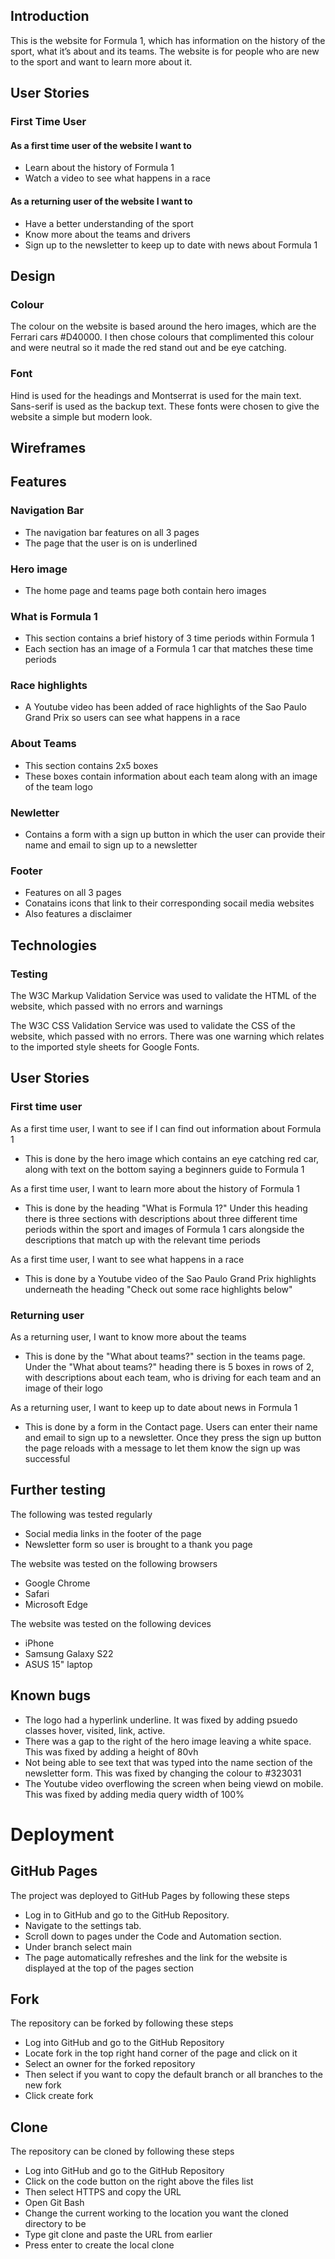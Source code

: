 ## Introduction

This is the website for Formula 1, which has information on the history of the sport, what it’s about and its teams. The website is for people who are new to the sport and want to learn more about it. 

## User Stories

  ### First Time User
   #### As a first time user of the website I want to
   - Learn about the history of Formula 1
   - Watch a video to see what happens in a race

 #### As a returning user of the website I want to
  - Have a better understanding of the sport
  - Know more about the teams and drivers
  - Sign up to the newsletter to keep up to date with news about Formula 1

## Design
 ### Colour
 The colour on the website is based around the hero images, which are the Ferrari cars #D40000. I then chose colours that complimented this colour and were neutral so it made the red stand out and be eye catching. 

 ### Font
 Hind is used for the headings and Montserrat is used for the main text. Sans-serif is used as the backup text. These fonts were chosen to give the website a simple but modern look. 

## Wireframes 

## Features
 ### Navigation Bar
 - The navigation bar features on all 3 pages 
 - The page that the user is on is underlined 

 ### Hero image 
 - The home page and teams page both contain hero images
 
 ### What is Formula 1
 - This section contains a brief history of 3 time periods within Formula 1 
 - Each section has an image of a Formula 1 car that matches these time periods 

 ### Race highlights
 - A Youtube video has been added of race highlights of the Sao Paulo Grand Prix so users can see what happens in a race

### About Teams 
 - This section contains 2x5 boxes 
 - These boxes contain information about each team along with an image of the team logo 

 ### Newletter  
 - Contains a form with a sign up button in which the user can provide their name and email to sign up to a newsletter 

 ### Footer
 - Features on all 3 pages
 - Conatains icons that link to their corresponding socail media websites
 - Also features a disclaimer 

## Technologies
### Testing
The W3C Markup Validation Service was used to validate the HTML of the website, which passed with no errors and warnings

The W3C CSS Validation Service was used to validate the CSS of the website, which passed with no errors. There was one warning which relates to the imported style sheets for Google Fonts.

## User Stories 
### First time user 
As a first time user, I want to see if I can find out information about Formula 1
- This is done by the hero image which contains an eye catching red car, along with text on the bottom saying a beginners guide to Formula 1

As a first time user, I want to learn more about the history of Formula 1
- This is done by the heading "What is Formula 1?" Under this heading there is three sections with descriptions about three different time periods within the sport and images of Formula 1 cars alongside the descriptions that match up with the relevant time periods

As a first time user, I want to see what happens in a race
- This is done by a Youtube video of the Sao Paulo Grand Prix highlights underneath the heading "Check out some race highlights below"

### Returning user
As a returning user, I want to know more about the teams
- This is done by the "What about teams?" section in the teams page. Under the "What about teams?" heading there is 5 boxes in rows of 2, with descriptions about each team, who is driving for each team and an image of their logo

As a returning user, I want to keep up to date about news in Formula 1
- This is done by a form in the Contact page. Users can enter their name and email to sign up to a newsletter. Once they press the sign up button the page reloads with a message to let them know the sign up was successful

## Further testing
The following was tested regularly
- Social media links in the footer of the page
- Newsletter form so user is brought to a thank you page

The website was tested on the following browsers
- Google Chrome
- Safari
- Microsoft Edge

The website was tested on the following devices
- iPhone
- Samsung Galaxy S22
- ASUS 15" laptop

## Known bugs
- The logo had a hyperlink underline. It was fixed by adding psuedo classes hover, visited, link, active.
- There was a gap to the right of the hero image leaving a white space. This was fixed by adding a height of 80vh
- Not being able to see text that was typed into the name section of the newsletter form. This was fixed by changing the colour  to #323031
- The Youtube video overflowing the screen when being viewd on mobile. This was fixed by adding media query width of 100%

# Deployment 
## GitHub Pages
The project was deployed to GitHub Pages by following these steps 
 - Log in to GitHub and go to the GitHub Repository. 
 - Navigate to the settings tab. 
 - Scroll down to pages under the Code and Automation section. 
 - Under branch select main 
 - The page automatically refreshes and the link for the website is displayed at the top of the pages section 

 ## Fork
 The repository can be forked by following these steps
 - Log into GitHub and go to the GitHub Repository 
 - Locate fork in the top right hand corner of the page and click on it
 - Select an owner for the forked repository 
 - Then select if you want to copy the default branch or all branches to the new fork
 - Click create fork

 ## Clone
 The repository can be cloned by following these steps
 - Log into GitHub and go to the GitHub Repository 
 - Click on the code button on the right above the files list
 - Then select HTTPS and copy the URL
 - Open Git Bash
 - Change the current working to the location you want the cloned directory to be
 - Type git clone and paste the URL from earlier
 - Press enter to create the local clone

 

 